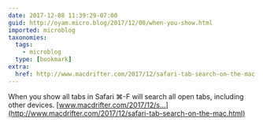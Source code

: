 ```yaml
---
date: 2017-12-08 11:39:29-07:00
guid: http://oyam.micro.blog/2017/12/08/when-you-show.html
imported: microblog
taxonomies:
  tags:
    - microblog
  type: [bookmark]
extra:
  href: http://www.macdrifter.com/2017/12/safari-tab-search-on-the-mac.html
---
```

When you show all tabs in Safari ⌘-F will search all open tabs, including other devices. [www.macdrifter.com/2017/12/s...](http://www.macdrifter.com/2017/12/safari-tab-search-on-the-mac.html)
